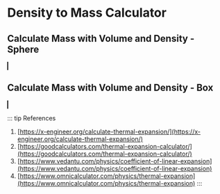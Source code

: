 <script setup>
  import CalcEmbeder from '../components/calc-embeder.vue'

  const calc0Data = {
    title: 'Calculate Mass with Volume and Density - Sphere', 
    calcUrl: 'c-' 
  }

  const calc1Data = {
    title: 'Calculate Mass with Volume and Density - Box', 
    calcUrl: 'c-' 
  }
</script>

# Density to Mass Calculator

## Calculate Mass with Volume and Density - Sphere
<CalcEmbeder :calcData="calc0Data"
  width="100%" :iframeHeight="420" style="border:1px solid black;">
</CalcEmbeder>

## Calculate Mass with Volume and Density - Box
<CalcEmbeder :calcData="calc1Data"
  width="100%" :iframeHeight="420" style="border:1px solid black;">
</CalcEmbeder>

::: tip References
1. [https://x-engineer.org/calculate-thermal-expansion/](https://x-engineer.org/calculate-thermal-expansion/) 
2. [https://goodcalculators.com/thermal-expansion-calculator/](https://goodcalculators.com/thermal-expansion-calculator/)
3. [https://www.vedantu.com/physics/coefficient-of-linear-expansion](https://www.vedantu.com/physics/coefficient-of-linear-expansion)
4. [https://www.omnicalculator.com/physics/thermal-expansion](https://www.omnicalculator.com/physics/thermal-expansion)
:::
